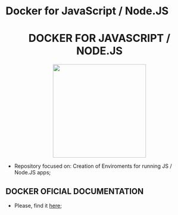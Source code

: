 # Docker for JavaScript / Node.JS
 
<h1 align="center"><b>DOCKER FOR JAVASCRIPT / NODE.JS</b></h1>

<p align="center">
  <img src="https://cdn.worldvectorlogo.com/logos/react.svg" width="250">
</p>

- Repository focused on: Creation of Enviroments for running JS / Node.JS apps;

## DOCKER OFICIAL DOCUMENTATION
- Please, find it [here](https://www.docker.com/get-started);